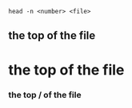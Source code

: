     head -n <number> <file>
## the top <num> of the file
# the top <number> of the file
### the top /<num/> of the file
